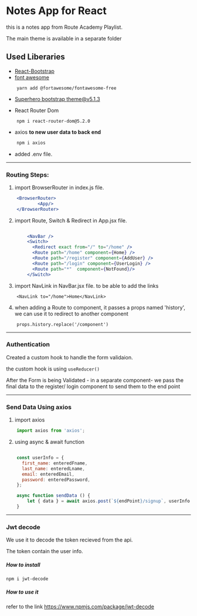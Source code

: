# Notes App for React

this is a notes app from Route Academy Playlist.

The main theme is available in a separate folder

## Used Liberaries

- [React-Bootstrap](https://react-bootstrap.gi)
- [font awesome](https://fontawesome.com/v5/docs/web/use-with/react)
```
    yarn add @fortawesome/fontawesome-free
```
- [Superhero bootstrap theme@v5.1.3](https://bootswatch.com/superhero/)

- React Router Dom
```
    npm i react-router-dom@5.2.0
```
- axios **to new user data to back end**

```js
    npm i axios
```
- added .env file.
---

### Routing Steps:

1. import BrowserRouter in index.js file.

```jsx
    <BrowserRouter>
            <App/>
    </BrowserRouter>
```
2. import Route, Switch & Redirect in App.jsx file.

```jsx

        <NavBar />
        <Switch>
          <Redirect exact from="/" to="/home" />
          <Route path="/home" component={Home} />
          <Route path="/register" component={AddUser} />
          <Route path="/login" component={UserLogin} />
          <Route path="*"  component={NotFound}/>
        </Switch>
```
3. import NavLink in NavBar.jsx file. to be able to add the links
```
    <NavLink to="/home">Home</NavLink>
```
4. when adding a Route to component, it passes a props named 'history', we can use it to redirect to another component 
```
    props.history.replace('/component')
```
---
### Authentication

Created a custom hook to handle the form validaion.

the custom hook is using `useReducer()` 

After the Form is being Validated - in a separate component- we pass the final data to the register/ login component to send them to the end point


---

### Send Data Using axios

1. import axios
```js
    import axios from 'axios';
```

2. using async & await function

```js

    const userInfo = {
      first_name: enteredFname,
      last_name: enteredLname,
      email: enteredEmail,
      password: enteredPassword,
    };

    async function sendData () {
        let { data } = await axios.post(`${endPoint}/signup`, userInfo );
    }
```
---

### Jwt decode

We use it to decode the token recieved from the api.

The token contain the user info.


##### How to install
`npm i jwt-decode`


##### How to use it
refer to the link https://www.npmjs.com/package/jwt-decode
